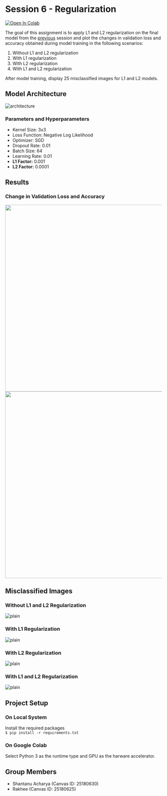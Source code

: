 # Session 6 - Regularization

[![Open In Colab](https://colab.research.google.com/assets/colab-badge.svg)](https://colab.research.google.com/drive/1uB_O0TfklhPlV0Ycl9VcwratJVX_X8Vc)

The goal of this assignment is to apply L1 and L2 regularization on the final model from the [previous](../S5/) session and plot the changes in validation loss and accuracy obtained during model training in the following scenarios:

1. Without L1 and L2 regularization
2. With L1 regularization
3. With L2 regularization
4. With L1 and L2 regularization

After model training, display 25 misclassified images for L1 and L2 models.

## Model Architecture

![architecture](images/architecture.png)

### Parameters and Hyperparameters

- Kernel Size: 3x3
- Loss Function: Negative Log Likelihood
- Optimizer: SGD
- Dropout Rate: 0.01
- Batch Size: 64
- Learning Rate: 0.01
- **L1 Factor:** 0.001
- **L2 Factor:** 0.0001

## Results

### Change in Validation Loss and Accuracy

<img src="images/loss_change.png" width="600px">
<img src="images/accuracy_change.png" width="600px">

## Misclassified Images

### Without L1 and L2 Regularization

![plain](images/plain_incorrect_predictions.png)

### With L1 Regularization

![plain](images/l1_incorrect_predictions.png)

### With L2 Regularization

![plain](images/l2_incorrect_predictions.png)

### With L1 and L2 Regularization

![plain](images/l1_l2_incorrect_predictions.png)

## Project Setup

### On Local System

Install the required packages  
 `$ pip install -r requirements.txt`

### On Google Colab

Select Python 3 as the runtime type and GPU as the harware accelerator.

## Group Members

- Shantanu Acharya (Canvas ID: 25180630)
- Rakhee (Canvas ID: 25180625)
